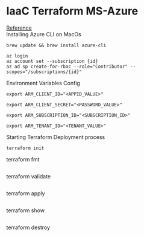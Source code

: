 # IaaC Terraform MS-Azure 
[Reference](https://learn.hashicorp.com/tutorials/terraform/azure-build)<br/>
Installing Azure CLI on MacOs
```
brew update && brew install azure-cli
```
``` 
az login
az account set --subscription {id}
az ad sp create-for-rbac --role="Contributor" --scopes="/subscriptions/{id}"
```
Environment Variables Config
```
export ARM_CLIENT_ID="<APPID_VALUE>"
```
```
export ARM_CLIENT_SECRET="<PASSWORD_VALUE>"
```
```
export ARM_SUBSCRIPTION_ID="<SUBSCRIPTION_ID>"
```
```
export ARM_TENANT_ID="<TENANT_VALUE>"
```
Starting Terraform Deployment process
``` 
terraform init
```
terraform fmt
```
```
terraform validate
```
``` 
terraform apply
```
```
terraform show
``` 
```
terraform destroy
```

